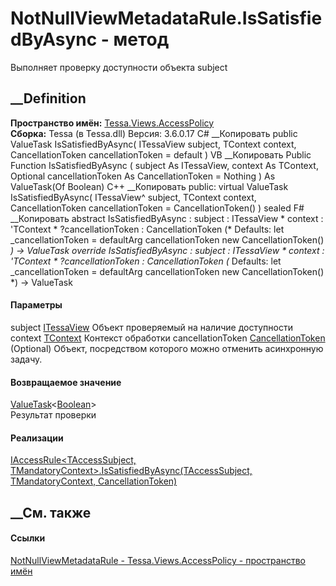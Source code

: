 # NotNullViewMetadataRule<TContext>.IsSatisfiedByAsync - метод
Выполняет проверку доступности объекта subject
##  __Definition
 **Пространство имён:**
[Tessa.Views.AccessPolicy](N_Tessa_Views_AccessPolicy.htm)  
 **Сборка:** Tessa (в Tessa.dll) Версия: 3.6.0.17
C# __Копировать
     public ValueTask<bool> IsSatisfiedByAsync(
    	ITessaView subject,
    	TContext context,
    	CancellationToken cancellationToken = default
    )
VB __Копировать
     Public Function IsSatisfiedByAsync ( 
    	subject As ITessaView,
    	context As TContext,
    	Optional cancellationToken As CancellationToken = Nothing
    ) As ValueTask(Of Boolean)
C++ __Копировать
     public:
    virtual ValueTask<bool> IsSatisfiedByAsync(
    	ITessaView^ subject, 
    	TContext context, 
    	CancellationToken cancellationToken = CancellationToken()
    ) sealed
F# __Копировать
     abstract IsSatisfiedByAsync : 
            subject : ITessaView * 
            context : 'TContext * 
            ?cancellationToken : CancellationToken 
    (* Defaults:
            let _cancellationToken = defaultArg cancellationToken new CancellationToken()
    *)
    -> ValueTask<bool> 
    override IsSatisfiedByAsync : 
            subject : ITessaView * 
            context : 'TContext * 
            ?cancellationToken : CancellationToken 
    (* Defaults:
            let _cancellationToken = defaultArg cancellationToken new CancellationToken()
    *)
    -> ValueTask<bool> 
#### Параметры
subject [ITessaView](T_Tessa_Views_ITessaView.htm)
     Объект проверяемый на наличие доступности 
context [TContext](T_Tessa_Views_AccessPolicy_NotNullViewMetadataRule_1.htm)
     Контекст обработки 
cancellationToken
[CancellationToken](https://learn.microsoft.com/dotnet/api/system.threading.cancellationtoken)
(Optional)
    Объект, посредством которого можно отменить асинхронную задачу.
#### Возвращаемое значение
[ValueTask](https://learn.microsoft.com/dotnet/api/system.threading.tasks.valuetask-1)<[Boolean](https://learn.microsoft.com/dotnet/api/system.boolean)>  
Результат проверки
#### Реализации
[IAccessRule<TAccessSubject,
TMandatoryContext>.IsSatisfiedByAsync(TAccessSubject, TMandatoryContext,
CancellationToken)](M_Tessa_Views_AccessPolicy_IAccessRule_2_IsSatisfiedByAsync.htm)  
##  __См. также
#### Ссылки
[NotNullViewMetadataRule<TContext> \-
](T_Tessa_Views_AccessPolicy_NotNullViewMetadataRule_1.htm)
[Tessa.Views.AccessPolicy - пространство имён](N_Tessa_Views_AccessPolicy.htm)
